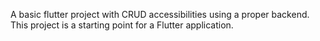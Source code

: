 A basic flutter project with CRUD accessibilities using a proper backend. This project is a starting point for a Flutter application.
